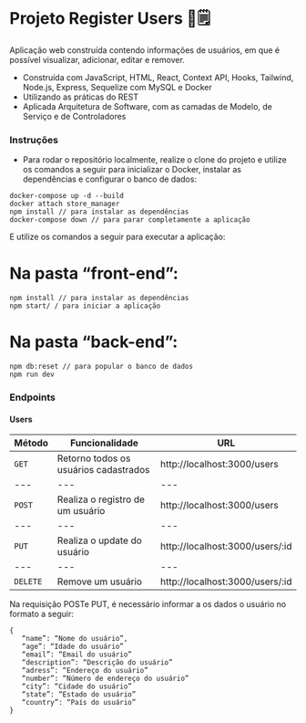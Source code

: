 # Projeto Register Users 📝🗒

Aplicação web construída contendo informações de usuários, em que é possível visualizar, adicionar, editar e remover.

* Construída com JavaScript, HTML, React, Context API, Hooks, Tailwind, Node.js, Express, Sequelize com MySQL e Docker
* Utilizando as práticas do REST
* Aplicada Arquitetura de Software, com as camadas de Modelo, de Serviço e de Controladores


### Instruções

- Para rodar o repositório localmente, realize o clone do projeto e utilize os comandos a seguir para inicializar o Docker, instalar as dependências e configurar o banco de dados:

```
docker-compose up -d --build
docker attach store_manager
npm install // para instalar as dependências
docker-compose down // para parar completamente a aplicação
```

E utilize os comandos a seguir para executar a aplicação:
# Na pasta “front-end”:
```
npm install // para instalar as dependências
npm start/ / para iniciar a aplicação
```

# Na pasta “back-end”:
```
npm db:reset // para popular o banco de dados
npm run dev
```

### Endpoints

#### Users

| Método | Funcionalidade | URL |
|---|---|---|
| `GET` | Retorno todos os usuários cadastrados | http://localhost:3000/users |
|---|---|---|
| `POST` | Realiza o registro de um usuário | http://localhost:3000/users |
|---|---|---|
| `PUT` | Realiza o update do usuário | http://localhost:3000/users/:id |
|---|---|---|
| `DELETE` | Remove um usuário | http://localhost:3000/users/:id |

Na requisição POSTe PUT, é necessário informar a os dados o usuário no formato a seguir:
```
{
   “name”: “Nome do usuário”,
   “age”: “Idade do usuário”
   “email”: “Email do usuário”
   “description”: “Descrição do usuário”
   “adress”: “Endereço do usuário”
   “number”: “Número de endereço do usuário”
   “city”: “Cidade do usuário”
   “state”: “Estado do usuário”
   “country”: “País do usuário”
}
```
